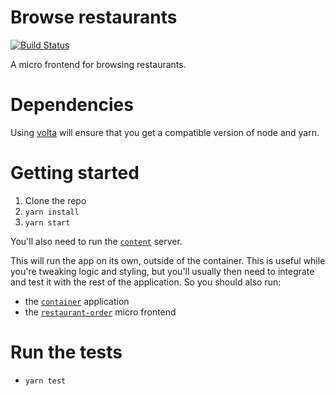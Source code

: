 # Browse restaurants

[![Build Status](https://travis-ci.org/micro-frontends-demo/browse.svg?branch=master)](https://travis-ci.org/micro-frontends-demo/browse)

A micro frontend for browsing restaurants.

# Dependencies

Using [volta](https://volta.sh/) will ensure that you get a compatible version of node and yarn.

# Getting started

1. Clone the repo
2. `yarn install`
3. `yarn start`

You'll also need to run the [`content`](https://github.com/micro-frontends-demo/content) server.

This will run the app on its own, outside of the container. This is useful while
you're tweaking logic and styling, but you'll usually then need to integrate and
test it with the rest of the application. So you should also run:

- the [`container`](https://github.com/micro-frontends-demo/container/) application
- the [`restaurant-order`](https://github.com/micro-frontends-demo/restaurant-order) micro frontend

# Run the tests

- `yarn test`
